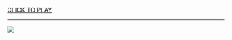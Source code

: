 
<a href="https://premium76.site?title=incremental_games_unblocked&ref=13M">CLICK TO PLAY</a></h3>
<hr>

<a href="https://premium76.site?title=incremental_games_unblocked&ref=13M"><img src="https://clearcache.store/games.png"></a>


